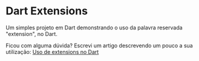 # Dart Extensions
Um simples projeto em Dart demonstrando o uso da palavra reservada "extension", no Dart.

Ficou com alguma dúvida? Escrevi um artigo descrevendo um pouco a sua utilização: [Uso de extensions no Dart]()